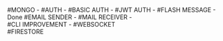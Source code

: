 #MONGO              - 
#AUTH               - 
    #BASIC AUTH     -
    #JWT AUTH       -
#FLASH MESSAGE      - Done
#EMAIL SENDER       - 
#MAIL RECEIVER      -     
#CLI IMPROVEMENT    - 
#WEBSOCKET     
#FIRESTORE     
